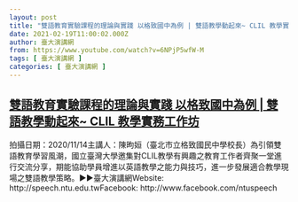 ```yaml
---
layout: post
title: "雙語教育實驗課程的理論與實踐 以格致國中為例 | 雙語教學動起來~ CLIL 教學實務工作坊"
date: 2021-02-19T11:00:02.000Z
author: 臺大演講網
from: https://www.youtube.com/watch?v=6NPjP5wfW-M
tags: [ 臺大演講網 ]
categories: [ 臺大演講網 ]
---
```

<!--1613732402000-->
[雙語教育實驗課程的理論與實踐 以格致國中為例 | 雙語教學動起來~ CLIL 教學實務工作坊](https://www.youtube.com/watch?v=6NPjP5wfW-M)
------

<div>
拍攝日期：2020/11/14主講人：陳昫姮（臺北市立格致國民中學校長）為引領雙語教育學習風潮，國立臺灣大學邀集對CLIL教學有興趣之教育工作者齊聚一堂進行交流分享，期能協助學員增進以英語教學之能力與技巧，進一步發展適合教學現場之雙語教學策略。►►臺大演講網Website: http://speech.ntu.edu.twFacebook: http://www.facebook.com/ntuspeech
</div>
